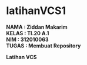 # latihanVCS1

**NAMA : Ziddan Makarim** <br>
**KELAS : TI.20 A.1** <br>
**NIM : 312010063** <br>
**TUGAS : Membuat Repository** <br>


**Latihan VCS** <br>













































